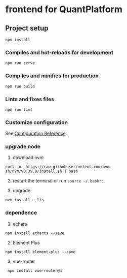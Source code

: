 # frontend for QuantPlatform

## Project setup
```
npm install
```

### Compiles and hot-reloads for development
```
npm run serve
```

### Compiles and minifies for production
```
npm run build
```

### Lints and fixes files
```
npm run lint
```

### Customize configuration
See [Configuration Reference](https://cli.vuejs.org/config/).

### upgrade node
1. download nvm
```
curl -o- https://raw.githubusercontent.com/nvm-sh/nvm/v0.39.0/install.sh | bash
```

2. restart the terminal or run ```source ~/.bashrc```

3. upgrade
```
nvm install --lts
```

### dependence
1. echars
```
npm install echarts --save
```
2. Element Plus
```
npm install element-plus --save
```
3. vue-router
```
 npm install vue-router@4
```